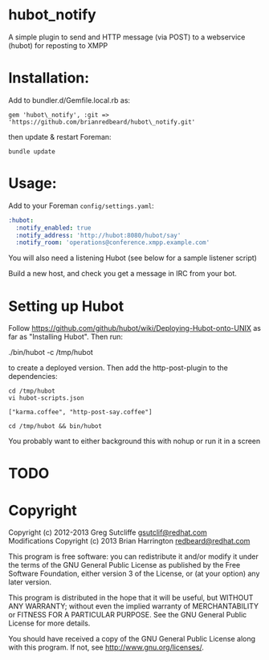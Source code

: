 # hubot\_notify

A simple plugin to send and HTTP message (via POST) to a webservice (hubot)
for reposting to XMPP

# Installation:

Add to bundler.d/Gemfile.local.rb as:

    gem 'hubot\_notify', :git => 'https://github.com/brianredbeard/hubot\_notify.git'

then update & restart Foreman:

    bundle update

# Usage:


Add to your Foreman `config/settings.yaml`:

```yaml
:hubot:
  :notify_enabled: true
  :notify_address: 'http://hubot:8080/hubot/say'
  :notify_room: 'operations@conference.xmpp.example.com'
```

You will also need a listening Hubot (see below for a sample listener script)

Build a new host, and check you get a message in IRC from your bot.

# Setting up Hubot

Follow https://github.com/github/hubot/wiki/Deploying-Hubot-onto-UNIX as far as
"Installing Hubot". Then run:

   ./bin/hubot -c /tmp/hubot

to create a deployed version. Then add the http-post-plugin to the dependencies:

    cd /tmp/hubot
    vi hubot-scripts.json

    ["karma.coffee", "http-post-say.coffee"]

    cd /tmp/hubot && bin/hubot 

You probably want to either background this with nohup or run it in a screen

# TODO

# Copyright

Copyright (c) 2012-2013 Greg Sutcliffe <gsutclif@redhat.com>  
Modifications Copyright (c) 2013 Brian Harrington <redbeard@redhat.com>  

This program is free software: you can redistribute it and/or modify
it under the terms of the GNU General Public License as published by
the Free Software Foundation, either version 3 of the License, or
(at your option) any later version.  

This program is distributed in the hope that it will be useful,
but WITHOUT ANY WARRANTY; without even the implied warranty of
MERCHANTABILITY or FITNESS FOR A PARTICULAR PURPOSE.  See the
GNU General Public License for more details.

You should have received a copy of the GNU General Public License
along with this program.  If not, see <http://www.gnu.org/licenses/>.
